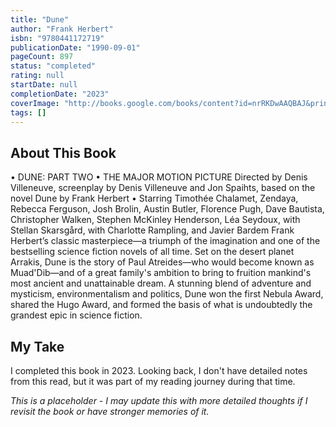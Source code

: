 ```yaml
---
title: "Dune"
author: "Frank Herbert"
isbn: "9780441172719"
publicationDate: "1990-09-01"
pageCount: 897
status: "completed"
rating: null
startDate: null
completionDate: "2023"
coverImage: "http://books.google.com/books/content?id=nrRKDwAAQBAJ&printsec=frontcover&img=1&zoom=1&source=gbs_api"
tags: []
---
```


## About This Book

• DUNE: PART TWO • THE MAJOR MOTION PICTURE Directed by Denis Villeneuve, screenplay by Denis Villeneuve and Jon Spaihts, based on the novel Dune by Frank Herbert • Starring Timothée Chalamet, Zendaya, Rebecca Ferguson, Josh Brolin, Austin Butler, Florence Pugh, Dave Bautista, Christopher Walken, Stephen McKinley Henderson, Léa Seydoux, with Stellan Skarsgård, with Charlotte Rampling, and Javier Bardem Frank Herbert’s classic masterpiece—a triumph of the imagination and one of the bestselling science fiction novels of all time. Set on the desert planet Arrakis, Dune is the story of Paul Atreides—who would become known as Muad'Dib—and of a great family's ambition to bring to fruition mankind's most ancient and unattainable dream. A stunning blend of adventure and mysticism, environmentalism and politics, Dune won the first Nebula Award, shared the Hugo Award, and formed the basis of what is undoubtedly the grandest epic in science fiction.

## My Take

I completed this book in 2023. Looking back, I don't have detailed notes from this read, but it was part of my reading journey during that time.

*This is a placeholder - I may update this with more detailed thoughts if I revisit the book or have stronger memories of it.*
